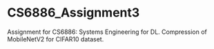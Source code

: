 # CS6886_Assignment3
Assignment for CS6886: Systems Engineering for DL. Compression of MobileNetV2 for CIFAR10 dataset.
